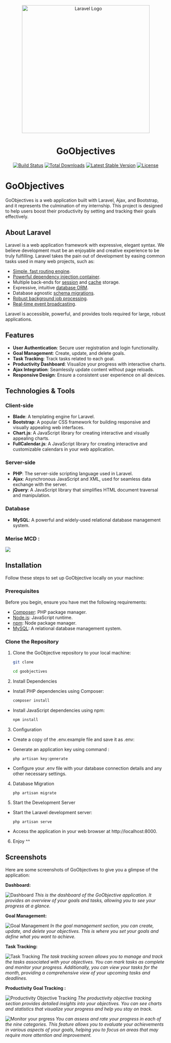 <p align="center"><a href="https://laravel.com" target="_blank"><img src="https://raw.githubusercontent.com/laravel/art/master/logo-lockup/5%20SVG/2%20CMYK/1%20Full%20Color/laravel-logolockup-cmyk-red.svg" width="400" alt="Laravel Logo"></a><br/> <h1 align="center">GoObjectives</h1></p>

<p align="center">
<a href="https://github.com/laravel/framework/actions"><img src="https://github.com/laravel/framework/workflows/tests/badge.svg" alt="Build Status"></a>
<a href="https://packagist.org/packages/laravel/framework"><img src="https://img.shields.io/packagist/dt/laravel/framework" alt="Total Downloads"></a>
<a href="https://packagist.org/packages/laravel/framework"><img src="https://img.shields.io/packagist/v/laravel/framework" alt="Latest Stable Version"></a>
<a href="https://packagist.org/packages/laravel/framework"><img src="https://img.shields.io/packagist/l/laravel/framework" alt="License"></a>
</p>

# GoObjectives

GoObjectives is a web application built with Laravel, Ajax, and Bootstrap, and it represents the culmination of my internship. This project is designed to help users boost their productivity by setting and tracking their goals effectively.

## About Laravel

Laravel is a web application framework with expressive, elegant syntax. We believe development must be an enjoyable and creative experience to be truly fulfilling. Laravel takes the pain out of development by easing common tasks used in many web projects, such as:

-   [Simple, fast routing engine](https://laravel.com/docs/routing).
-   [Powerful dependency injection container](https://laravel.com/docs/container).
-   Multiple back-ends for [session](https://laravel.com/docs/session) and [cache](https://laravel.com/docs/cache) storage.
-   Expressive, intuitive [database ORM](https://laravel.com/docs/eloquent).
-   Database agnostic [schema migrations](https://laravel.com/docs/migrations).
-   [Robust background job processing](https://laravel.com/docs/queues).
-   [Real-time event broadcasting](https://laravel.com/docs/broadcasting).

Laravel is accessible, powerful, and provides tools required for large, robust applications.

## Features

-   **User Authentication**: Secure user registration and login functionality.
-   **Goal Management**: Create, update, and delete goals.
-   **Task Tracking**: Track tasks related to each goal.
-   **Productivity Dashboard**: Visualize your progress with interactive charts.
-   **Ajax Integration**: Seamlessly update content without page reloads.
-   **Responsive Design**: Ensure a consistent user experience on all devices.

## Technologies & Tools

### Client-side

-   **Blade**: A templating engine for Laravel.
-   **Bootstrap**: A popular CSS framework for building responsive and visually appealing web interfaces.
-   **Chart.js**: A JavaScript library for creating interactive and visually appealing charts.
- **FullCalendar.js**: A JavaScript library for creating interactive and customizable calendars in your web application.


### Server-side

-   **PHP**: The server-side scripting language used in Laravel.
-   **Ajax**: Asynchronous JavaScript and XML, used for seamless data exchange with the server.
-   **jQuery**: A JavaScript library that simplifies HTML document traversal and manipulation.

### Database

-   **MySQL**: A powerful and widely-used relational database management system.

### Merise MCD : 
![](MCD.png)

## Installation

Follow these steps to set up GoObjective locally on your machine:

### Prerequisites

Before you begin, ensure you have met the following requirements:

-   [Composer](https://getcomposer.org/): PHP package manager.
-   [Node.js](https://nodejs.org/): JavaScript runtime.
-   [npm](https://www.npmjs.com/): Node package manager.
-   [MySQL](https://www.mysql.com/): A relational database management system.

### Clone the Repository

1. Clone the GoObjective repository to your local machine:

    ```bash
    git clone
    ```

    ```bash
    cd goobjectives
    ```

2. Install Dependencies

-   Install PHP dependencies using Composer:

    ```bash
    composer install
    ```

-   Install JavaScript dependencies using npm:

    ```bash
    npm install
    ```

3.  Configuration

-   Create a copy of the .env.example file and save it as .env:
-   Generate an application key using command :

    ```
    php artisan key:generate
    ```
- Configure your .env file with your database connection details and any other necessary settings.
4. Database Migration

    ```
    php artisan migrate
    ```
5. Start the Development Server

- Start the Laravel development server:

    ```
    php artisan serve
    ```


- Access the application in your web browser at http://localhost:8000.    

6. Enjoy ^^

## Screenshots

Here are some screenshots of GoObjectives to give you a glimpse of the application:

**Dashboard:**

![Dashboard](screenshots\Dashboard.jpeg)
*This is the dashboard of the GoObjective application. It provides an overview of your goals and tasks, allowing you to see your progress at a glance.*

**Goal Management:**

![Goal Management](screenshots\objectives.jpeg)
*In the goal management section, you can create, update, and delete your objectives. This is where you set your goals and define what you want to achieve.*

**Task Tracking:**

![Task Tracking](screenshots\Tasks.jpeg)
*The task tracking screen allows you to manage and track the tasks associated with your objectives. You can mark tasks as complete and monitor your progress. Additionally, you can view your tasks for the month, providing a comprehensive view of your upcoming tasks and deadlines.*

**Productivity Goal Tracking :**

![Productivity Objective Tracking](screenshots\Objective-details.jpeg)
*The productivity objective tracking section provides detailed insights into your objectives. You can see charts and statistics that visualize your progress and help you stay on track.*

![Monitor your prgress](screenshots\progress.jpeg)
*You can assess and rate your progress in each of the nine categories. This feature allows you to evaluate your achievements in various aspects of your goals, helping you to focus on areas that may require more attention and improvement.*